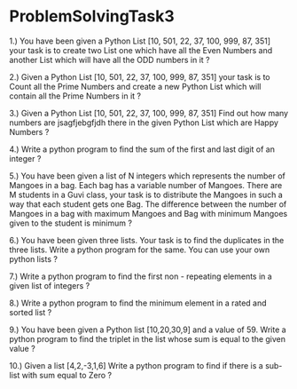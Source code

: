 # ProblemSolvingTask3

1.) You have been given a Python List [10, 501, 22, 37, 100, 999, 87, 351] your task is to
create two List one which have all the Even Numbers and another List which will have all
the ODD numbers in it ?

2.) Given a Python List [10, 501, 22, 37, 100, 999, 87, 351] your task is to Count all the
Prime Numbers and create a new Python List which will contain all the Prime Numbers
in it ?

3.) Given a Python List [10, 501, 22, 37, 100, 999, 87, 351] Find out how many numbers are
jsagfjebgfjdh
there in the given Python List which are Happy Numbers ?

4.) Write a python program to find the sum of the first and last digit of an integer ?

5.) You have been given a list of N integers which represents the number of
Mangoes in a bag. Each bag has a variable number of Mangoes. There are M
students in a Guvi class, your task is to distribute the Mangoes in such a way that
each student gets one Bag. The difference between the number of Mangoes in a
bag with maximum Mangoes and Bag with minimum Mangoes given to the
student is minimum ?

6.) You have been given three lists. Your task is to find the duplicates in the three
lists. Write a python program for the same. You can use your own python lists ?

7.) Write a python program to find the first non - repeating elements in a given list of
integers ?

8.) Write a python program to find the minimum element in a rated and sorted list ?

9.) You have been given a Python list [10,20,30,9] and a value of 59. Write a python
program to find the triplet in the list whose sum is equal to the given value ?

10.) Given a list [4,2,-3,1,6] Write a python program to find if there is a sub-list with
sum equal to Zero ?
